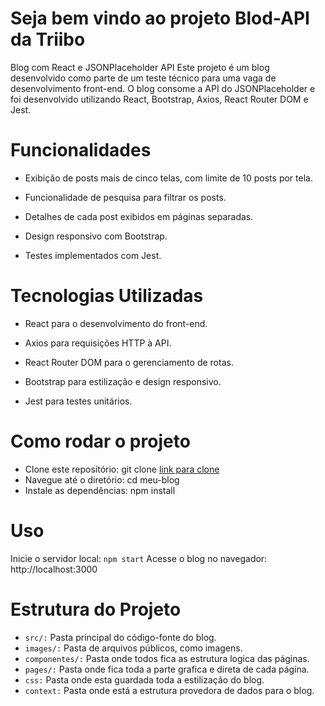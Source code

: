 # Seja bem vindo ao projeto Blod-API da Triibo

Blog com React e JSONPlaceholder API
Este projeto é um blog desenvolvido como parte de um teste técnico para uma vaga de desenvolvimento front-end. O blog consome a API do JSONPlaceholder e foi desenvolvido utilizando React, Bootstrap, Axios, React Router DOM e Jest.

# Funcionalidades

- Exibição de posts mais de cinco telas, com limite de 10 posts por tela.

- Funcionalidade de pesquisa para filtrar os posts.

- Detalhes de cada post exibidos em páginas separadas.

- Design responsivo com Bootstrap.

- Testes implementados com Jest.

# Tecnologias Utilizadas

- React para o desenvolvimento do front-end.

- Axios para requisições HTTP à API.

- React Router DOM para o gerenciamento de rotas.

- Bootstrap para estilização e design responsivo.

- Jest para testes unitários.

# Como rodar o projeto

- Clone este repositório: git clone [link para clone](https://github.com/rocha-henrique/Blog-API)
- Navegue até o diretório: cd meu-blog
- Instale as dependências: npm install

# Uso
Inicie o servidor local: `npm start`
Acesse o blog no navegador: http://localhost:3000


# Estrutura do Projeto
- `src/:` Pasta principal do código-fonte do blog.
- `images/:` Pasta de arquivos públicos, como imagens.
- `componentes/:` Pasta onde todos fica as estrutura logica das páginas.
- `pages/:` Pasta onde fica toda a parte grafica e direta de cada página.
- `css:` Pasta onde esta guardada toda a estilização do blog.
- `context:` Pasta onde está a estrutura provedora de dados para o blog.

